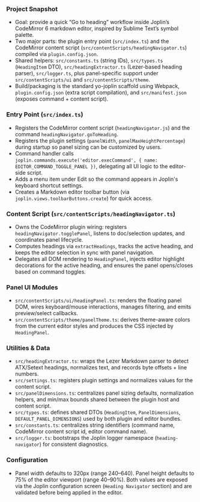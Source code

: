 ### Project Snapshot

- Goal: provide a quick “Go to heading” workflow inside Joplin’s CodeMirror 6 markdown editor, inspired by Sublime Text’s symbol palette.
- Two major parts: the plugin entry point (`src/index.ts`) and the CodeMirror content script (`src/contentScripts/headingNavigator.ts`) compiled via `plugin.config.json`.
- Shared helpers: `src/constants.ts` (string IDs), `src/types.ts` (`HeadingItem` DTO), `src/headingExtractor.ts` (Lezer-based heading parser), `src/logger.ts`, plus panel-specific support under `src/contentScripts/ui` and `src/contentScripts/theme`.
- Build/packaging is the standard yo-joplin scaffold using Webpack, `plugin.config.json` (extra script compilation), and `src/manifest.json` (exposes command + content script).

### Entry Point (`src/index.ts`)

- Registers the CodeMirror content script (`headingNavigator.js`) and the command `headingNavigator.goToHeading`.
- Registers the plugin settings (`panelWidth`, `panelMaxHeightPercentage`) during startup so panel sizing can be customized by users.
- Command handler calls `joplin.commands.execute('editor.execCommand', { name: EDITOR_COMMAND_TOGGLE_PANEL })`, delegating all UI logic to the editor-side script.
- Adds a menu item under Edit so the command appears in Joplin's keyboard shortcut settings.
- Creates a Markdown editor toolbar button (via `joplin.views.toolbarButtons.create`) for quick access.

### Content Script (`src/contentScripts/headingNavigator.ts`)

- Owns the CodeMirror plugin wiring: registers `headingNavigator.togglePanel`, listens to doc/selection updates, and coordinates panel lifecycle.
- Computes headings via `extractHeadings`, tracks the active heading, and keeps the editor selection in sync with panel navigation.
- Delegates all DOM rendering to `HeadingPanel`, injects editor highlight decorations for the active heading, and ensures the panel opens/closes based on command toggles.

### Panel UI Modules

- `src/contentScripts/ui/headingPanel.ts`: renders the floating panel DOM, wires keyboard/mouse interactions, manages filtering, and emits preview/select callbacks.
- `src/contentScripts/theme/panelTheme.ts`: derives theme-aware colors from the current editor styles and produces the CSS injected by `HeadingPanel`.

### Utilities & Data

- `src/headingExtractor.ts`: wraps the Lezer Markdown parser to detect ATX/Setext headings, normalizes text, and records byte offsets + line numbers.
- `src/settings.ts`: registers plugin settings and normalizes values for the content script.
- `src/panelDimensions.ts`: centralizes panel sizing defaults, normalization helpers, and min/max bounds shared between the plugin host and content script.
- `src/types.ts`: defines shared DTOs (`HeadingItem`, `PanelDimensions`, `DEFAULT_PANEL_DIMENSIONS`) used by both plugin and editor bundles.
- `src/constants.ts`: centralizes string identifiers (command name, CodeMirror content script id, editor command name).
- `src/logger.ts`: bootstraps the Joplin logger namespace (`heading-navigator`) for consistent diagnostics.

### Configuration

- Panel width defaults to 320px (range 240–640). Panel height defaults to 75% of the editor viewport (range 40–90%). Both values are exposed via the Joplin configuration screen (`Heading Navigator` section) and are validated before being applied in the editor.


